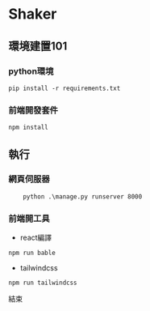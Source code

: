 # Shaker


## 環境建置101

### python環境
```shell
pip install -r requirements.txt
```
### 前端開發套件
```shell
npm install
```
## 執行

### 網頁伺服器

```shell
    python .\manage.py runserver 8000
```

### 前端開工具
- react編譯
```shell
npm run bable
```
- tailwindcss
```shell
npm run tailwindcss
```

結束
